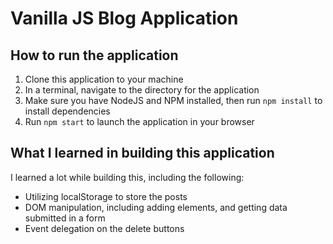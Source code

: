 # Vanilla JS Blog Application

## How to run the application

1. Clone this application to your machine
2. In a terminal, navigate to the directory for the application
3. Make sure you have NodeJS and NPM installed, then run `npm install` to install dependencies
4. Run `npm start` to launch the application in your browser

## What I learned in building this application

I learned a lot while building this, including the following:

- Utilizing localStorage to store the posts
- DOM manipulation, including adding elements, and getting data submitted in a form
- Event delegation on the delete buttons
